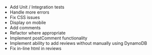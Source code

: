 - Add Unit / Integration tests
- Handle more errors
- Fix CSS issues
- Display on mobile
- Add comments
- Refactor where appropriate
- Implement postComment functionality
- Implement ability to add reviews without manually using DynamoDB
- Fix in-line html in reviews
